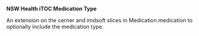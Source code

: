 **NSW Health iTOC Medication Type**

An extension on the cerner and imdsoft slices in Medication.medication to optionally include the medication type.

